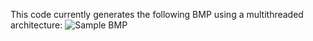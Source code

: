 This code currently generates the following BMP using a multithreaded architecture:
![Sample BMP](/RayTracer/test.bmp)

